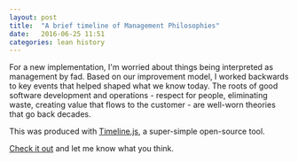 ```yaml
---
layout: post
title:  "A brief timeline of Management Philosophies"
date:   2016-06-25 11:51
categories: lean history
---
```


For a new implementation, I'm worried about things being interpreted as management by fad. Based on our improvement model, I worked backwards to key events that helped shaped what we know today. The roots of good software development and operations - respect for people, eliminating waste, creating value that flows to the customer - are well-worn theories that go back decades.

This was produced with [Timeline.js](https://timeline.knightlab.com/), a super-simple open-source tool. 

[Check it out]({{site.baseurl}}/timeline) and let me know what you think.